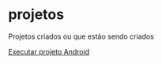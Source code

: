 # projetos
 Projetos criados ou que estão sendo criados

<a href="https://rafaelgomesdeoliveira.github.io/projetos/projeto-android/" target="_blank" >Executar projeto Android</a>
